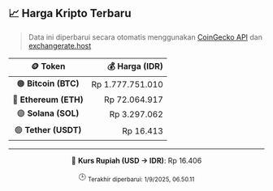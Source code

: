 

<!-- HARGA_KRIPTO -->
## 📈 Harga Kripto Terbaru

> Data ini diperbarui secara otomatis menggunakan [CoinGecko API](https://www.coingecko.com/) dan [exchangerate.host](https://exchangerate.host/)

<div align="center">

| 🪙 Token | 💰 Harga (IDR) |
|:------:|---------------:|
| 🟠 **Bitcoin (BTC)**   | Rp 1.777.751.010 |
| 🔵 **Ethereum (ETH)**  | Rp 72.064.917 |
| 🟣 **Solana (SOL)**    | Rp 3.297.062 |
| 🟢 **Tether (USDT)**   | Rp 16.413 |

---

💱 **Kurs Rupiah (USD → IDR)**: Rp 16.406

🕒 <sub>Terakhir diperbarui: 1/9/2025, 06.50.11</sub>

</div>
<!-- /HARGA_KRIPTO -->
